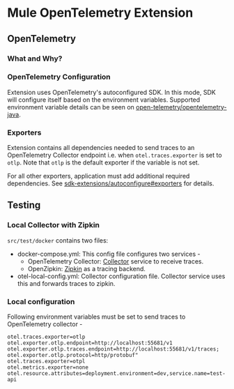 # Mule OpenTelemetry Extension

## OpenTelemetry

### What and Why?

### OpenTelemetry Configuration
Extension uses OpenTelemetry's autoconfigured SDK. In this mode, SDK will configure itself based on the environment variables.
Supported environment variable details can be seen on [open-telemetry/opentelemetry-java](https://github.com/open-telemetry/opentelemetry-java/tree/main/sdk-extensions/autoconfigure).

### Exporters
Extension contains all dependencies needed to send traces to an OpenTelemetry Collector endpoint i.e. when `otel.traces.exporter` is set to `otlp`. Note that `otlp` is the default exporter if the variable is not set.  

For all other exporters, application must add additional required dependencies. See [sdk-extensions/autoconfigure#exporters](https://github.com/open-telemetry/opentelemetry-java/tree/main/sdk-extensions/autoconfigure#exporters) for details.


## Testing

### Local Collector with Zipkin

`src/test/docker` contains two files:
- docker-compose.yml: This config file configures two services - 
  - OpenTelemetry Collector: [Collector](https://opentelemetry.io/docs/collector/getting-started/#docker) service to receive traces. 
  - OpenZipkin: [Zipkin](https://zipkin.io/) as a tracing backend.
- otel-local-config.yml: Collector configuration file. Collector service uses this and forwards traces to zipkin.

### Local configuration
Following environment variables must be set to send traces to OpenTelemetry collector -

```properties
otel.traces.exporter=otlp
otel.exporter.otlp.endpoint=http://localhost:55681/v1
otel.exporter.otlp.traces.endpoint=http://localhost:55681/v1/traces;
otel.exporter.otlp.protocol=http/protobuf"
otel.traces.exporter=otpl 
otel.metrics.exporter=none
otel.resource.attributes=deployment.environment=dev,service.name=test-api
```
